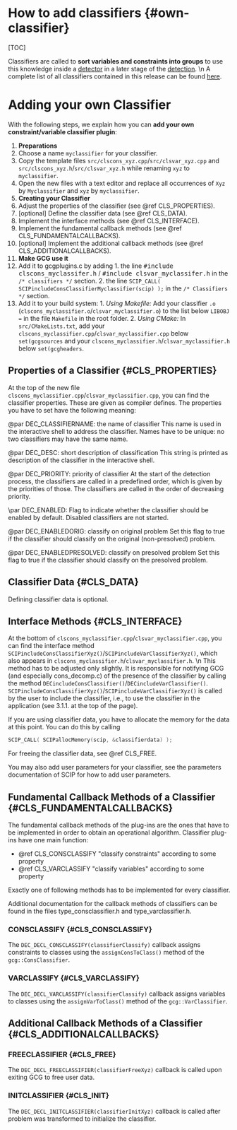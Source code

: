 # How to add classifiers {#own-classifier}

[TOC]

Classifiers are called to **sort variables and constraints into groups** to use this knowledge
inside a [detector](#detectors) in a later stage of the [detection](#detection-process).
\n
A complete list of all classifiers contained in this release can be found [here](#classifiers).

# Adding your own Classifier

With the following steps, we explain how you can **add your own constraint/variable classifier plugin**:
1. **Preparations**
  1. Choose a name `myclassifier` for your classifier.
  2. Copy the template files `src/clscons_xyz.cpp`/`src/clsvar_xyz.cpp` and `src/clscons_xyz.h`/`src/clsvar_xyz.h`
   while renaming `xyz` to `myclassifier`.
  3. Open the new files with a text editor and replace all occurrences of `Xyz` by `Myclassifier` and `xyz` by `myclassifier`.
2. **Creating your Classifier**
  1. Adjust the properties of the classifier (see @ref CLS_PROPERTIES).
  2. [optional] Define the classifier data (see @ref CLS_DATA).
  3. Implement the interface methods (see @ref CLS_INTERFACE).
  4. Implement the fundamental callback methods (see @ref CLS_FUNDAMENTALCALLBACKS).
  5. [optional] Implement the additional callback methods (see @ref CLS_ADDITIONALCALLBACKS).
3. **Make GCG use it**
  1. Add it to gcgplugins.c by adding
    1. the line <tt>\#include clscons_myclassifer.h</tt> / <tt>\#include clsvar_myclassifer.h</tt> in the `/* classifiers */` section.
    2. the line `SCIP_CALL( SCIPincludeConsClassifierMyclassifier(scip) );` in  the `/* Classifiers */` section.
  2. Add it to your build system:
    1. _Using Makefile:_ Add your classifier `.o` (`clscons_myclassifier.o`/`clsvar_myclassifier.o`) to the list below `LIBOBJ =` in the file `Makefile` in the root folder.
    2. _Using CMake:_ In `src/CMakeLists.txt`, add your `clscons_myclassifier.cpp`/`clsvar_myclassifier.cpp` below `set(gcgsources` and your
   `clscons_myclassifier.h`/`clsvar_myclassifier.h` below `set(gcgheaders`.


## Properties of a Classifier {#CLS_PROPERTIES}

At the top of the new file `clscons_myclassifier.cpp`/`clsvar_myclassifier.cpp`, you can find the classifier properties.
These are given as compiler defines.
The properties you have to set have the following meaning:

@par DEC_CLASSIFIERNAME: the name of classifier
This name is used in the interactive shell to address the classifier. Names have to be unique: no two classifiers may have the same name.

@par DEC_DESC: short description of classification
This string is printed as description of the classifier in the interactive shell.

@par DEC_PRIORITY: priority of classifier
At the start of the detection process, the classifiers are called in a predefined order, which is given by the priorities of those. The classifiers are called in the order of decreasing priority.

\par DEC_ENABLED: Flag to indicate whether the classifier should be enabled by default.
Disabled classifiers are not started.

@par DEC_ENABLEDORIG: classify on original problem
Set this flag to true if the classifier should classify on the original (non-presolved) problem.

@par DEC_ENABLEDPRESOLVED: classify on presolved problem
Set this flag to true if the classifier should classify on the presolved problem.

## Classifier Data {#CLS_DATA}
Defining classifier data is optional.

## Interface Methods {#CLS_INTERFACE}
At the bottom of `clscons_myclassifier.cpp`/`clsvar_myclassifier.cpp`, you can find the interface method `SCIPincludeConsClassifierXyz()`/`SCIPincludeVarClassifierXyz()`,
which also appears in `clscons_myclassifier.h`/`clsvar_myclassifier.h`.
\n
This method has to be adjusted only slightly.
It is responsible for notifying GCG (and especially cons_decomp.c) of the presence of the classifier by calling the method
`DECincludeConsClassifier()`/`DECincludeVarClassifier()`.
`SCIPincludeConsClassifierXyz()`/`SCIPincludeVarClassifierXyz()` is called by the user to include the classifier,
i.e., to use the classifier in the application (see 3.1.1. at the top of the page).

If you are using classifier data, you have to allocate the memory for the data at this point.
You can do this by calling
```C
SCIP_CALL( SCIPallocMemory(scip, &classifierdata) );
```
For freeing the classifier data, see @ref CLS_FREE.

You may also add user parameters for your classifier, see the parameters documentation of SCIP for how to add user parameters.


## Fundamental Callback Methods of a Classifier {#CLS_FUNDAMENTALCALLBACKS}
The fundamental callback methods of the plug-ins are the ones that have to be implemented in order to obtain
an operational algorithm. Classifier plug-ins have one main function:
 * @ref CLS_CONSCLASSIFY "classify constraints" according to some property  
 * @ref CLS_VARCLASSIFY "classify variables" according to some property

Exactly one of following methods has to be implemented for every classifier.

Additional documentation for the callback methods of classifiers can be found in the
files type_consclassifier.h and type_varclassifier.h.

### CONSCLASSIFY {#CLS_CONSCLASSIFY}
The `DEC_DECL_CONSCLASSIFY(classifierClassify)` callback assigns constraints to classes using the `assignConsToClass()` method of the `gcg::ConsClassifier`.

### VARCLASSIFY {#CLS_VARCLASSIFY}
The `DEC_DECL_VARCLASSIFY(classifierClassify)` callback  assigns variables to classes using the `assignVarToClass()` method of the `gcg::VarClassifier`.

## Additional Callback Methods of a Classifier {#CLS_ADDITIONALCALLBACKS}
### FREECLASSIFIER {#CLS_FREE}
The `DEC_DECL_FREECLASSIFIER(classifierFreeXyz)` callback is called upon exiting GCG to free user data.

### INITCLASSIFIER {#CLS_INIT}
The `DEC_DECL_INITCLASSIFIER(classifierInitXyz)` callback is called after problem was transformed to initialize the classifier.

